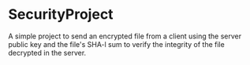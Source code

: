 # SecurityProject
A simple project to send an encrypted file from a client using the server public key and the file's SHA-l sum to verify the integrity of the file decrypted in the server.
